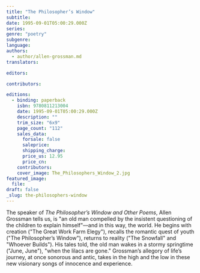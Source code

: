 ```yaml
---
title: "The Philosopher’s Window"
subtitle:
date: 1995-09-01T05:00:29.000Z
series:
genre: "poetry"
subgenre:
language:
authors:
  - author/allen-grossman.md
translators:

editors:

contributors:

editions:
  - binding: paperback
    isbn: 9780811213004
    date: 1995-09-01T05:00:29.000Z
    description: ""
    trim_size: "6x9"
    page_count: "112"
    sales_data:
      forsale: false
      saleprice:
      shipping_charge:
      price_us: 12.95
      price_cn:
    contributors:
    cover_image: The_Philosophers_Window_2.jpg
featured_image:
  file:
draft: false
_slug: the-philosophers-window
---
```


The speaker of _The Philosopher’s Window and Other Poems_, Allen Grossman tells us, is "an old man compelled by the insistent questioning of the children to explain himself"––and in this way, the world. He begins with creation ("The Great Work Farm Elegy"), recalls the romantic quest of youth ("The Philosopher’s Window"), returns to reality ("The Snowfall" and "Whoever Builds"). His tales told, the old man wakes in a stormy springtime ("June, June"), "when the lilacs are gone." Grossman’s allegory of life’s journey, at once sonorous and antic, takes in the high and the low in these new visionary songs of innocence and experience.

